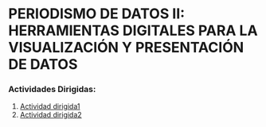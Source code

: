 # PERIODISMO DE DATOS II: HERRAMIENTAS DIGITALES PARA LA VISUALIZACIÓN Y PRESENTACIÓN DE DATOS

### Actividades Dirigidas:
1. [Actividad dirigida1](https://github.com/nebrijas/periodismodedatos-nbugaring/tree/main/AD1/ad1.md)
2. [Actividad dirigida2](https://github.com/nebrijas/periodismodedatos-nbugaring/tree/main/AD2)
